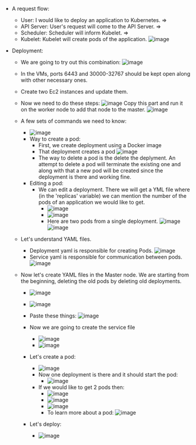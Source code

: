 - A request flow:
  - User: I would like to deploy an application to Kubernetes. =>
  - API Server: User's request will come to the API Server. =>
  - Scheduler: Scheduler will inform Kubelet. =>
  - Kubelet: Kubelet will create pods of the application.
    ![image](https://github.com/iemad/Learning-DevOps-2023/assets/17620076/aa63be68-c428-46c1-b869-8ffaee06d24e)


- Deployment:
  - We are going to try out this combination:
    ![image](https://github.com/iemad/Learning-DevOps-2023/assets/17620076/edb2d2ba-878f-4823-82c3-30cb5177c387)
  - In the VMs, ports 6443 and 30000-32767 should be kept open along with other necessary ones.
  - Create two Ec2 instances and update them.
  - Now we need to do these steps:
    ![image](https://github.com/iemad/Learning-DevOps-2023/assets/17620076/408a3bec-0f57-4020-96c9-5a679ff50c28)
    Copy this part and run it on the worker node to add that node to the master.
    ![image](https://github.com/iemad/Learning-DevOps-2023/assets/17620076/2dc28742-7f8d-49d2-908a-c4abdcc80cff)
  - A few sets of commands we need to know:
    - ![image](https://github.com/iemad/Learning-DevOps-2023/assets/17620076/408554d0-d7c3-4f51-bc21-3c0ee13ae36b)
    - Way to create a pod:
      - First, we create deployment using a Docker image
      - That deployment creates a pod
        ![image](https://github.com/iemad/Learning-DevOps-2023/assets/17620076/f7413e7e-8be9-4669-8c69-f48983ea9edc)
      - The way to delete a pod is the delete the deplyment. An attempt to delete a pod will terminate the existing one and along with that a new pod will be created since the deployment is there and working fine.
    - Editing a pod:
      - We can edit a deployment. There we will get a YML file where (in the 'replicas' variable) we can mention the number of the pods of an application we would like to get.
        - ![image](https://github.com/iemad/Learning-DevOps-2023/assets/17620076/89804d33-72db-4740-9100-573f3818ba5c)
        - ![image](https://github.com/iemad/Learning-DevOps-2023/assets/17620076/3c6d4ed5-098b-4de4-898f-f68dd8917945)
        - Here are two pods from a single deployment.
          ![image](https://github.com/iemad/Learning-DevOps-2023/assets/17620076/334e83ad-c149-4f52-bae8-7f9e5e471a71)
          ![image](https://github.com/iemad/Learning-DevOps-2023/assets/17620076/0455bb0c-7d39-4e59-abf0-6e4036d63dbd)
       
  - Let's understand YAML files.
    - Deployment yaml is responsible for creating Pods.
      ![image](https://github.com/iemad/Learning-DevOps-2023/assets/17620076/797d1bed-fd6a-4860-b369-55f6de3e3127)
    - Service yaml is responsible for communication between pods.
      ![image](https://github.com/iemad/Learning-DevOps-2023/assets/17620076/9e798849-f3a1-47e4-9616-2cb32e9911a7)

  - Now let's create YAML files in the Master node. We are starting from the beginning, deleting the old pods by deleting old deployments.
    - ![image](https://github.com/iemad/Learning-DevOps-2023/assets/17620076/54c68b66-1a07-4bfc-9450-39c65aa75eec)
    - ![image](https://github.com/iemad/Learning-DevOps-2023/assets/17620076/ebe54c01-3840-4dff-9afc-69dd142125bd)
    - Paste these things:
      ![image](https://github.com/iemad/Learning-DevOps-2023/assets/17620076/e037cc89-67a5-449f-90af-82b9b9e8f665)
    - Now we are going to create the service file
      - ![image](https://github.com/iemad/Learning-DevOps-2023/assets/17620076/45f3f762-887b-48a2-89ef-6c25653c6d63)
      - ![image](https://github.com/iemad/Learning-DevOps-2023/assets/17620076/1608a196-9da3-49b7-972a-bbead8b3fe4c)
     
    - Let's create a pod:
      - ![image](https://github.com/iemad/Learning-DevOps-2023/assets/17620076/5ada7971-0c4c-4adf-8c45-01c264b1b0d8)
      - Now one deployment is there and it should start the pod:
        - ![image](https://github.com/iemad/Learning-DevOps-2023/assets/17620076/35830429-e326-4fc1-84ea-8794fa53f470)
      - If we would like to get 2 pods then:
        - ![image](https://github.com/iemad/Learning-DevOps-2023/assets/17620076/7ce9d712-8be5-455b-9ec1-469e3b9401b3)
        - ![image](https://github.com/iemad/Learning-DevOps-2023/assets/17620076/94420e14-c2d5-4c79-9b34-fb9a4d87bc91)
        - ![image](https://github.com/iemad/Learning-DevOps-2023/assets/17620076/05e258e9-7a68-41e4-99a3-bd07ac0b6a47)
        - To learn more about a pod:
          ![image](https://github.com/iemad/Learning-DevOps-2023/assets/17620076/70bbc012-e8ab-4314-a1cc-686c50037f0b)

    - Let's deploy:
      - ![image](https://github.com/iemad/Learning-DevOps-2023/assets/17620076/6ac5dc64-6242-486b-9dbf-bbcabc71a351)


      

          


       

















































    





